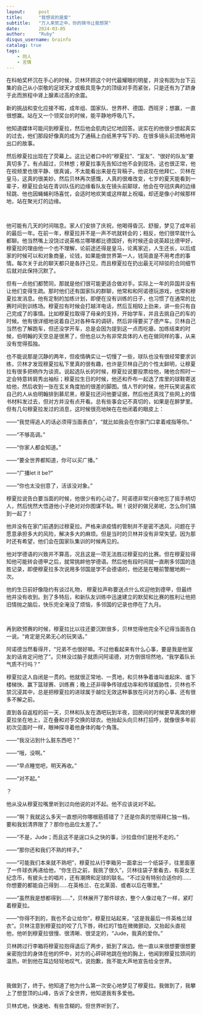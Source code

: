 ```yaml
---
layout:     post
title:      "我想说的是爱"
subtitle:   "万人来贺之中，你的锦书让我想哭"
date:       2024-03-05
author:     "Ruby"
disqus_username: brainfo
catalog: true
tags:
    - 同人
    - 言情
---
```


在科帕奖杯沉在手心的时候，贝林环顾这个时代最耀眼的明星，并没有因为台下云集的自己从小崇敬的足球天才或极具竞争力的顶级对手而紧张，只是还有为了跻身于此而旅程中肾上腺素过高的余震。

新的挑战和变化应接不暇，成年组、国家队、世界杯、德国、西班牙；想赢，一直很想赢。站在又一个领奖台的时候，能平静地呼吸几下。

他知道媒体可能问到穆夏拉，然后他会肌肉记忆地回答。说实在的他很少想起真实的过去，他们那段好像真的成为了通稿上白纸黑字写下的、在很多镜头前流畅地背出口的故事。

然后穆夏拉出现在了荧幕上。这比记者口中的“穆夏拉”、“室友”、“很好的队友”要真切多了。有点超过，贝林想；穆夏拉事先告知过他不会到现场，这也很正常，他在视频里也很平静、很真诚，不太能看出来是在背稿子。他说现在他拜仁、贝林在皇马，这真的很美妙。然后贝林再次感慨，人真的很难改变，七岁的夏天能看到一辈子，穆夏拉会站在青训队伍的边缘看队友在镜头前颠球，他会在夺冠庆典的边缘轻跳、他也因蝇蝇利场喜忧，会适时地欢笑或这样献上祝福，却还是像小时候那样地，站在聚光灯的边缘。

 <br />

他可能有几天的时间喘息。家人们安排了庆祝，他喝得昏沉、舒服，梦见了成年前的最后一年。在前一年，穆夏拉并不是一声不吭就转会的；相反，他们很早就什么都聊。他当然嘴上没饶过说英格兰哪哪都比德国好，有时候还会说英超比德甲好，穆夏拉的理由他一个也不理解，论前途还得是皇马，论离家近，人生还长，以后成家的时候可以和对象商量，论钱，如果能做世界第一人，钱简直是不用考虑的事情。每次关于此的聊天都只是各抒己见，而且穆夏拉在扔出最无可辩驳的合同细节后就对此保持沉默了。

但有一点他们都赞同，那就是他们很可能更适合做对手。实际上一年的异国并没有让他们变得生疏。那时他们还有国家队的群聊，他常和和阿诺德玩游戏，也常和穆夏拉发消息。他有定制的加练计划，即便在没有训练的日子，也习惯了在通常的比赛时间到训练场。穆夏拉有时候会打越洋电话，然后互相较上劲来，讲一些只有自己完成了的事情。比如穆夏拉取得了母亲的支持，开始学车，并且去挑自己的车的时候。他有很详细地说着自己对各种车的调研，然后非得要买了德产车。贝林自己当然也了解跑车，但还没学开车，总是会因为提到这一点而吃瘪。加练结束的时候，伯明翰的天空总是很黑了，但他总以为有非常具体的人也在做同样的事，从来没有觉得孤独。

也不能说那是沉静的两年，但疫情确实让一切慢了一些，球队也没有很经常要求训练，贝林才发现穆夏拉私下里真的很有趣，也许是贝林自己的个性太鲜明，让穆夏拉有很多把柄作为谈资。说起选队长的时候，穆夏拉说要投票给他，赌他合照时一定会特意转肩秀出袖标；穆夏拉生日的时候，他还和乔布一起选了库里的球鞋寄送给他，然后收到一张在玄关角度拍的很差的脚图。情人节的时候，他开玩笑说喜欢自己的人从伯明翰排到慕尼黑，穆夏拉还问他要证据，然后他还真找了些网上的情书材料发过去，但对方并没有点开看。总有些事会记不真切的，如果是在醉梦里。但有几句穆夏拉发过的消息，这时候很亮地映在在他闭着的眼皮上：

——“我觉得追人的话必须得当面表白”，“就比如我会在你家门口拿着戒指等你。”

——“不够高调。”

——“你家人都会知道。”

——“要全世界都知道，你可以买广播。”

——“广播let it be?”

——“你也太没创意了，活该没对象。”

穆夏拉说告白要当面的时候，他很少有的心动了。阿诺德非常兴奋地忘了摇手柄切人，然后恍然大悟道他小子绝对对你图谋不轨。啊！说好的做兄弟呢，怎么你们搞到一起了！

他并没有在家门前遇到过穆夏拉。严格来讲疫情的管制并不是密不透风，问题在于愿意承担多大的风险，解决多大的麻烦。但是当时的贝林并没有非常失望。因为那时还有希望，他们会在国家队集训的时候再见的。

他对学德语的兴致并不算高，况且这是一项无法胜过穆夏拉的比赛。但在穆夏拉得知他可能转会德甲之后，就常挑衅他学德语。然后他有段时间就一直刷多邻国的连胜记录，即便穆夏拉多次说用多邻国是学不会德语的，他还是在睡前警醒地刷一次。

他的生日前好像隐约有谈过礼物， 穆夏拉声称要送点什么欢迎他到德甲，但最终他并没有收到。到了多特后，和新队友训练中迅速建立的默契和比赛的胜利让他把旧情抛之脑后，快乐完全淹没了烦恼，多邻国的记录也停在了九月。

 <br />

再到欧预赛的时候，穆夏拉比以往还要沉默很多，贝林觉得他完全不记得当面告白一说。“肯定是兄弟无心的玩笑话。”

阿诺德当然看得开，“兄弟不也很好嘛。不过他看起来有什么心事，要是我是他室友的话肯定问他了”。贝林没过脑子就质问阿诺德，对方倒很坦然地，“我学着队长气质不行吗？”

穆夏拉这人自闭是一贯的。他就很正常地、一贯地，和贝林争着谁叫谁起床、谁下楼梯快、赢下篮球赛、训练赛；晚上还非得争传球成功率和传球威胁性，贝林也不禁沉浸其中，总是把穆夏拉的进球属于越位无效这种事放在问对方的心事、还有很多不解之前。

直到各自返程的前一天，贝林和队友在酒吧玩到半夜，回房间的时候更早离席的穆夏拉坐在地上，正在叠和对手交换的球衣。他抬起头向贝林打招呼，就像很多年前初次见面时一样，眼神探寻着他身体的每个角落。

——“我没沾到什么脏东西吧？”

——“哦，没啊。”

——“早点睡觉吧，明天再收。”

——“对不起。”

？

他从没从穆夏拉嘴里听到过向他说的对不起。他不应该说对不起。

——“啊？我就这么多天一直想问你哪根筋搭错了？还是你真的觉得拜仁独一档，要和我划清界限了？那你也品位太差了。”

——“不是，Jude；而且这不是逞口头之快的事，沙拉盘你们是抢不走的。”

——“那你还和我们不熟的样子。”

——“可能我们本来就不熟吧”，穆夏拉从行李箱另一面拿出一个纸袋子，往里面塞了一件球衣再递给他，“你生日之前，我挑了很久”，贝林往袋子里看去，有英女王纪念币，有披头士的唱片，还有潮牌和足球的联名。“不过没有特别合适你的……你想要的都能自己得到……在英格兰、在北莱茵、或者以后在哪里。”

——“虽然我是想都得到……”，贝林展开了那件球衣，整个人像过电了一样，紧盯着穆夏拉。

——“你得不到的，我也不会让给你”，穆夏拉站起来，“这是我最后一件英格兰球衣”。贝林注意到穆夏拉的咬了几下唇，砖红的T恤在微微颤动，又抬起头直视他，他听到穆夏拉很慢、很清晰、很坚定的，“Jude，我真的爱你。”

贝林跨过行李箱将穆夏拉抱得退后了两步，抵到了床边。他一直以来很想要很想要亲密抱住的身体在他的怀中，对方的心砰砰地跳在他的胸上，他闻到穆夏拉颈间的温热，听到他在耳边轻轻地叹气，说抱歉，我不能大声地宣告给全世界。

 <br />

我做到了，终于。他知道了他为什么第一次安心地梦见了穆夏拉。我做到了，我攀上了想登顶的山峰，告诉了全世界，他知道我有多爱他。

贝林式地，快速地、有些含糊的。但世界听到了。

